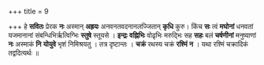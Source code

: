 +++
title = 9

+++
हे **सवितः** प्रेरक **नः** अस्मान् **अह्रयः** अनवनतवदनानलज्जितान् **कृधि** कुरु। किंच **सः** त्वं **मघोनां** धनवतां यजमानानां संबन्धिभिर्ऋत्विग्भिः **स्तुषे** स्तूयसे । **इन्द्रः** **वह्निभिः** वोढृभिः मरुद्भिः सह **सहः** बलं **चर्षणीनां** मनुष्याणां **नः** अस्माकं **नि** **योयुवे** भृशं निमिश्रयतु । तत्र दृष्टान्तः । **चक्रं** रथस्य चक्रं **रश्मिं** **न** । यथा रश्मिं चक्रादिकं तद्वदित्यर्थः ॥